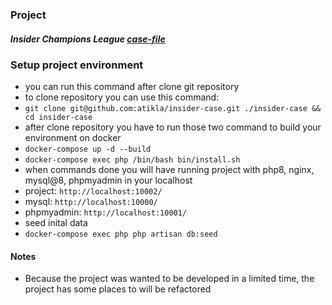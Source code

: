 ### Project
##### Insider Champions League [case-file](https://github.com/atikla/insider-case/blob/main/InsiderOnlineProject.pdf)

### Setup project environment
- you can run this command after clone git repository
- to clone repository you can use this command:
- ``git clone git@github.com:atikla/insider-case.git ./insider-case && cd insider-case ``
- after clone repository you have to run those two command to build your environment on docker
- ``docker-compose up -d --build``
- ``docker-compose exec php /bin/bash bin/install.sh``
- when commands done you will have running project with php8, nginx, mysql@8, phpmyadmin in your localhost
- project: ``http://localhost:10002/``
- mysql: ``http://localhost:10000/``
- phpmyadmin: ``http://localhost:10001/``
- seed inital data
- ``docker-compose exec php php artisan db:seed``

#### Notes
- Because the project was wanted to be developed in a limited time, the project has some places to will be refactored
